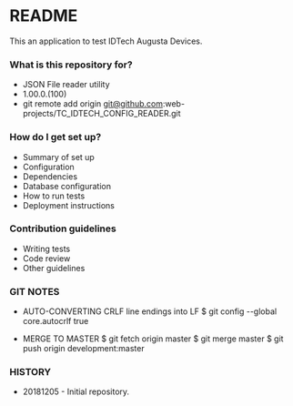 # README #

This an application to test IDTech Augusta Devices.

### What is this repository for? ###

* JSON File reader utility
* 1.00.0.(100)
* git remote add origin git@github.com:web-projects/TC_IDTECH_CONFIG_READER.git

### How do I get set up? ###

* Summary of set up
* Configuration
* Dependencies
* Database configuration
* How to run tests
* Deployment instructions

### Contribution guidelines ###

* Writing tests
* Code review
* Other guidelines

### GIT NOTES ###

*  AUTO-CONVERTING CRLF line endings into LF
   $ git config --global core.autocrlf true

* MERGE TO MASTER 
  $ git fetch origin master
  $ git merge master
  $ git push origin development:master
   
### HISTORY ###

* 20181205 - Initial repository.

